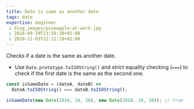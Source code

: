 ```yaml
---
title: Date is same as another date
tags: date
expertise: beginner
 : blog_images/pineapple-at-work.jpg
 : 2018-09-29T13:58:38+03:00
 : 2020-11-03T22:11:18+02:00
---
```


Checks if a date is the same as another date.

- Use `Date.prototype.toISOString()` and strict equality checking (`===`) to check if the first date is the same as the second one.

```js
const isSameDate = (dateA, dateB) =>
  dateA.toISOString() === dateB.toISOString();
```

```js
isSameDate(new Date(2010, 10, 20), new Date(2010, 10, 20)); // true
```
